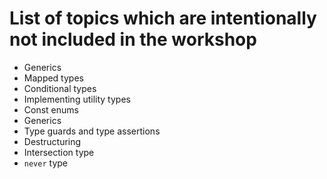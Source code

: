 # List of topics which are intentionally not included in the workshop

- Generics
- Mapped types
- Conditional types
- Implementing utility types
- Const enums
- Generics
- Type guards and type assertions
- Destructuring
- Intersection type
- `never` type
